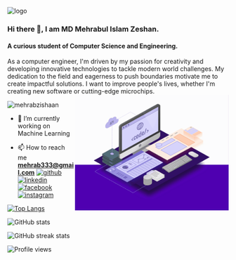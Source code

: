 ![logo](https://github.com/MehrabZishaan/MehrabZishaan/blob/main/work_place_banner.gif)
### Hi there 👋, I am MD Mehrabul Islam Zeshan.
#### A curious student of Computer Science and Engineering.
As a computer engineer, I'm driven by my passion for creativity and developing innovative technologies to tackle modern world challenges. My dedication to the field and eagerness to push boundaries motivate me to create impactful solutions. I want to improve people's lives, whether I'm creating new software or cutting-edge microchips.
<img align="right" alt="coding" width="350" src="https://github.com/MehrabZishaan/MehrabZishaan/blob/main/coding_work.gif">
<p align="left"> <img src="https://komarev.com/ghpvc/?username=mehrabzishaan&label=Profile%20views&color=0e75b6&style=flat" alt="mehrabzishaan" /> </p>

- 🔭 I’m currently working on Machine Learning
  
- 📫 How to reach me **mehrab333@gmail.com**
[<img src='https://cdn.jsdelivr.net/npm/simple-icons@3.0.1/icons/github.svg' alt='github' height='40'>](https://github.com/https://github.com/MehrabZishaan)  [<img src='https://cdn.jsdelivr.net/npm/simple-icons@3.0.1/icons/linkedin.svg' alt='linkedin' height='40'>](https://www.linkedin.com/in/https://www.linkedin.com/in/md-mehrabul-islam-zeshan-089304271//)  [<img src='https://cdn.jsdelivr.net/npm/simple-icons@3.0.1/icons/facebook.svg' alt='facebook' height='40'>](https://www.facebook.com/https://www.facebook.com/mehrab.zishaan/)  [<img src='https://cdn.jsdelivr.net/npm/simple-icons@3.0.1/icons/instagram.svg' alt='instagram' height='40'>](https://www.instagram.com/https://www.instagram.com/mehrab.zishaan/)  

[![Top Langs](https://github-readme-stats.vercel.app/api/top-langs/?username=https://github.com/MehrabZishaan)](https://github.com/anuraghazra/github-readme-stats)

![GitHub stats](https://github-readme-stats.vercel.app/api?username=https://github.com/MehrabZishaan&show_icons=true)  

![GitHub streak stats](https://streak-stats.demolab.com/?user=https://github.com/MehrabZishaan)  

![Profile views](https://gpvc.arturio.dev/https://github.com/MehrabZishaan)  
